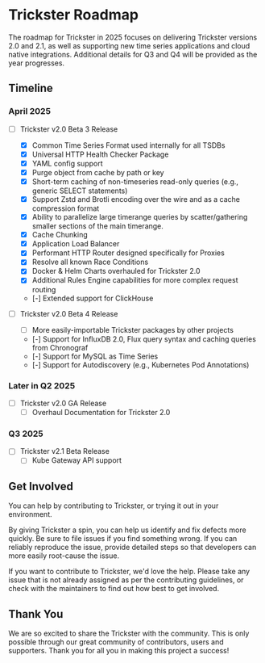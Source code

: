# Trickster Roadmap

The roadmap for Trickster in 2025 focuses on delivering Trickster versions 2.0 and 2.1, as well as supporting new time series applications and cloud native integrations. Additional details for Q3 and Q4 will be provided as the year progresses.

## Timeline

### April 2025

- [ ] Trickster v2.0 Beta 3 Release
  - [x] Common Time Series Format used internally for all TSDBs
  - [x] Universal HTTP Health Checker Package
  - [x] YAML config support
  - [x] Purge object from cache by path or key
  - [x] Short-term caching of non-timeseries read-only queries (e.g., generic SELECT statements)
  - [x] Support Zstd and Brotli encoding over the wire and as a cache compression format
  - [x] Ability to parallelize large timerange queries by scatter/gathering smaller sections of the main timerange.
  - [x] Cache Chunking
  - [x] Application Load Balancer
  - [x] Performant HTTP Router designed specifically for Proxies
  - [x] Resolve all known Race Conditions
  - [X] Docker & Helm Charts overhauled for Trickster 2.0
  - [X] Additional Rules Engine capabilities for more complex request routing
  - [-] Extended support for ClickHouse

- [ ] Trickster v2.0 Beta 4 Release
  - [ ] More easily-importable Trickster packages by other projects
  - [-] Support for InfluxDB 2.0, Flux query syntax and caching queries from Chronograf
  - [-] Support for MySQL as Time Series
  - [-] Support for Autodiscovery (e.g., Kubernetes Pod Annotations)

### Later in Q2 2025

- [ ] Trickster v2.0 GA Release
  - [ ] Overhaul Documentation for Trickster 2.0

### Q3 2025

- [ ] Trickster v2.1 Beta Release
  - [ ] Kube Gateway API support

## Get Involved

You can help by contributing to Trickster, or trying it out in your environment.

By giving Trickster a spin, you can help us identify and fix defects more quickly. Be sure to file issues if you find something wrong. If you can reliably reproduce the issue, provide detailed steps so that developers can more easily root-cause the issue.

If you want to contribute to Trickster, we'd love the help. Please take any issue that is not already assigned as per the contributing guidelines, or check with the maintainers to find out how best to get involved.

## Thank You

We are so excited to share the Trickster with the community. This is only possible through our great community of contributors, users and supporters. Thank you for all you in making this project a success!
